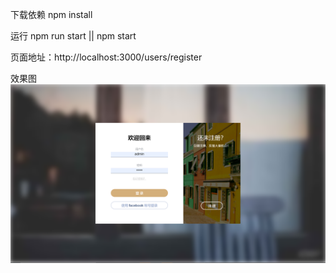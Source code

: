 下载依赖
npm install 

运行
npm run start || npm start

页面地址：http://localhost:3000/users/register

效果图
![active](/public/images/assets/1.png)